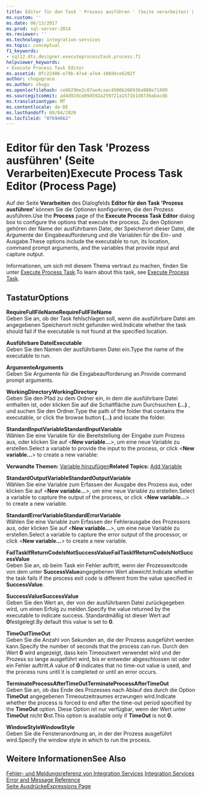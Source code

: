 ```yaml
---
title: Editor für den Task ' Prozess ausführen ' (Seite verarbeiten) | Microsoft-Dokumentation
ms.custom: ''
ms.date: 06/13/2017
ms.prod: sql-server-2014
ms.reviewer: ''
ms.technology: integration-services
ms.topic: conceptual
f1_keywords:
- sql12.dts.designer.executeprocesstask.process.f1
helpviewer_keywords:
- Execute Process Task Editor
ms.assetid: 0fc22406-e79b-47a4-a7e4-108d4ce6202f
author: chugugrace
ms.author: chugu
ms.openlocfilehash: ce8629be2c07ae4caac4586b266936a908e71499
ms.sourcegitcommit: ad4d92dce894592a259721a1571b1d8736abacdb
ms.translationtype: MT
ms.contentlocale: de-DE
ms.lasthandoff: 08/04/2020
ms.locfileid: "87694662"
---
```

# <a name="execute-process-task-editor-process-page"></a><span data-ttu-id="1688e-102">Editor für den Task 'Prozess ausführen' (Seite Verarbeiten)</span><span class="sxs-lookup"><span data-stu-id="1688e-102">Execute Process Task Editor (Process Page)</span></span>
  <span data-ttu-id="1688e-103">Auf der Seite **Verarbeiten** des Dialogfelds **Editor für den Task 'Prozess ausführen'** können Sie die Optionen konfigurieren, die den Prozess ausführen.</span><span class="sxs-lookup"><span data-stu-id="1688e-103">Use the **Process** page of the **Execute Process Task Editor** dialog box to configure the options that execute the process.</span></span> <span data-ttu-id="1688e-104">Zu den Optionen gehören der Name der ausführbaren Datei, der Speicherort dieser Datei, die Argumente der Eingabeaufforderung und die Variablen für die Ein- und Ausgabe.</span><span class="sxs-lookup"><span data-stu-id="1688e-104">These options include the executable to run, its location, command prompt arguments, and the variables that provide input and capture output.</span></span>  
  
 <span data-ttu-id="1688e-105">Informationen, um sich mit diesem Thema vertraut zu machen, finden Sie unter [Execute Process Task](control-flow/execute-process-task.md).</span><span class="sxs-lookup"><span data-stu-id="1688e-105">To learn about this task, see [Execute Process Task](control-flow/execute-process-task.md).</span></span>  
  
## <a name="options"></a><span data-ttu-id="1688e-106">Tastatur</span><span class="sxs-lookup"><span data-stu-id="1688e-106">Options</span></span>  
 <span data-ttu-id="1688e-107">**RequireFullFileName**</span><span class="sxs-lookup"><span data-stu-id="1688e-107">**RequireFullFileName**</span></span>  
 <span data-ttu-id="1688e-108">Geben Sie an, ob der Task fehlschlagen soll, wenn die ausführbare Datei am angegebenen Speicherort nicht gefunden wird.</span><span class="sxs-lookup"><span data-stu-id="1688e-108">Indicate whether the task should fail if the executable is not found at the specified location.</span></span>  
  
 <span data-ttu-id="1688e-109">**Ausführbare Datei**</span><span class="sxs-lookup"><span data-stu-id="1688e-109">**Executable**</span></span>  
 <span data-ttu-id="1688e-110">Geben Sie den Namen der ausführbaren Datei ein.</span><span class="sxs-lookup"><span data-stu-id="1688e-110">Type the name of the executable to run.</span></span>  
  
 <span data-ttu-id="1688e-111">**Argumente**</span><span class="sxs-lookup"><span data-stu-id="1688e-111">**Arguments**</span></span>  
 <span data-ttu-id="1688e-112">Geben Sie Argumente für die Eingabeaufforderung an.</span><span class="sxs-lookup"><span data-stu-id="1688e-112">Provide command prompt arguments.</span></span>  
  
 <span data-ttu-id="1688e-113">**WorkingDirectory**</span><span class="sxs-lookup"><span data-stu-id="1688e-113">**WorkingDirectory**</span></span>  
 <span data-ttu-id="1688e-114">Geben Sie den Pfad zu dem Ordner ein, in dem die ausführbare Datei enthalten ist, oder klicken Sie auf die Schaltfläche zum Durchsuchen **(...)** , und suchen Sie den Ordner.</span><span class="sxs-lookup"><span data-stu-id="1688e-114">Type the path of the folder that contains the executable, or click the browse button **(...)** and locate the folder.</span></span>  
  
 <span data-ttu-id="1688e-115">**StandardInputVariable**</span><span class="sxs-lookup"><span data-stu-id="1688e-115">**StandardInputVariable**</span></span>  
 <span data-ttu-id="1688e-116">Wählen Sie eine Variable für die Bereitstellung der Eingabe zum Prozess aus, oder klicken Sie auf \<**New variable...**>, um eine neue Variable zu erstellen.</span><span class="sxs-lookup"><span data-stu-id="1688e-116">Select a variable to provide the input to the process, or click \<**New variable...**> to create a new variable:</span></span>  
  
 <span data-ttu-id="1688e-117">**Verwandte Themen:**  [Variable hinzufügen](../../2014/integration-services/add-variable.md)</span><span class="sxs-lookup"><span data-stu-id="1688e-117">**Related Topics:**  [Add Variable](../../2014/integration-services/add-variable.md)</span></span>  
  
 <span data-ttu-id="1688e-118">**StandardOutputVariable**</span><span class="sxs-lookup"><span data-stu-id="1688e-118">**StandardOutputVariable**</span></span>  
 <span data-ttu-id="1688e-119">Wählen Sie eine Variable zum Erfassen der Ausgabe des Prozess aus, oder klicken Sie auf \<**New variable...**>, um eine neue Variable zu erstellen.</span><span class="sxs-lookup"><span data-stu-id="1688e-119">Select a variable to capture the output of the process, or click \<**New variable...**> to create a new variable.</span></span>  
  
 <span data-ttu-id="1688e-120">**StandardErrorVariable**</span><span class="sxs-lookup"><span data-stu-id="1688e-120">**StandardErrorVariable**</span></span>  
 <span data-ttu-id="1688e-121">Wählen Sie eine Variable zum Erfassen der Fehlerausgabe des Prozessors aus, oder klicken Sie auf \<**New variable...**>, um eine neue Variable zu erstellen.</span><span class="sxs-lookup"><span data-stu-id="1688e-121">Select a variable to capture the error output of the processor, or click \<**New variable...**> to create a new variable.</span></span>  
  
 <span data-ttu-id="1688e-122">**FailTaskIfReturnCodeIsNotSuccessValue**</span><span class="sxs-lookup"><span data-stu-id="1688e-122">**FailTaskIfReturnCodeIsNotSuccessValue**</span></span>  
 <span data-ttu-id="1688e-123">Geben Sie an, ob beim Task ein Fehler auftritt, wenn der Prozessexitcode von dem unter **SuccessValue**angegebenen Wert abweicht.</span><span class="sxs-lookup"><span data-stu-id="1688e-123">Indicate whether the task fails if the process exit code is different from the value specified in **SuccessValue**.</span></span>  
  
 <span data-ttu-id="1688e-124">**SuccessValue**</span><span class="sxs-lookup"><span data-stu-id="1688e-124">**SuccessValue**</span></span>  
 <span data-ttu-id="1688e-125">Geben Sie den Wert an, der von der ausführbaren Datei zurückgegeben wird, um einen Erfolg zu melden.</span><span class="sxs-lookup"><span data-stu-id="1688e-125">Specify the value returned by the executable to indicate success.</span></span> <span data-ttu-id="1688e-126">Standardmäßig ist dieser Wert auf **0**festgelegt.</span><span class="sxs-lookup"><span data-stu-id="1688e-126">By default this value is set to **0**.</span></span>  
  
 <span data-ttu-id="1688e-127">**TimeOut**</span><span class="sxs-lookup"><span data-stu-id="1688e-127">**TimeOut**</span></span>  
 <span data-ttu-id="1688e-128">Geben Sie die Anzahl von Sekunden an, die der Prozess ausgeführt werden kann.</span><span class="sxs-lookup"><span data-stu-id="1688e-128">Specify the number of seconds that the process can run.</span></span> <span data-ttu-id="1688e-129">Durch den Wert **0** wird angezeigt, dass kein Timeoutwert verwendet wird und der Prozess so lange ausgeführt wird, bis er entweder abgeschlossen ist oder ein Fehler auftritt.</span><span class="sxs-lookup"><span data-stu-id="1688e-129">A value of **0** indicates that no time-out value is used, and the process runs until it is completed or until an error occurs.</span></span>  
  
 <span data-ttu-id="1688e-130">**TerminateProcessAfterTimeOut**</span><span class="sxs-lookup"><span data-stu-id="1688e-130">**TerminateProcessAfterTimeOut**</span></span>  
 <span data-ttu-id="1688e-131">Geben Sie an, ob das Ende des Prozesses nach Ablauf des durch die Option **TimeOut** angegebenen Timeoutzeitraumes erzwungen wird.</span><span class="sxs-lookup"><span data-stu-id="1688e-131">Indicate whether the process is forced to end after the time-out period specified by the **TimeOut** option.</span></span> <span data-ttu-id="1688e-132">Diese Option ist nur verfügbar, wenn der Wert unter **TimeOut** nicht **0**ist.</span><span class="sxs-lookup"><span data-stu-id="1688e-132">This option is available only if **TimeOut** is not **0**.</span></span>  
  
 <span data-ttu-id="1688e-133">**WindowStyle**</span><span class="sxs-lookup"><span data-stu-id="1688e-133">**WindowStyle**</span></span>  
 <span data-ttu-id="1688e-134">Geben Sie die Fensteranordnung an, in der der Prozess ausgeführt wird.</span><span class="sxs-lookup"><span data-stu-id="1688e-134">Specify the window style in which to run the process.</span></span>  
  
## <a name="see-also"></a><span data-ttu-id="1688e-135">Weitere Informationen</span><span class="sxs-lookup"><span data-stu-id="1688e-135">See Also</span></span>  
 <span data-ttu-id="1688e-136">[Fehler- und Meldungsreferenz von Integration Services](../../2014/integration-services/integration-services-error-and-message-reference.md) </span><span class="sxs-lookup"><span data-stu-id="1688e-136">[Integration Services Error and Message Reference](../../2014/integration-services/integration-services-error-and-message-reference.md) </span></span>  
 [<span data-ttu-id="1688e-137">Seite Ausdrücke</span><span class="sxs-lookup"><span data-stu-id="1688e-137">Expressions Page</span></span>](expressions/expressions-page.md)  
  
  
